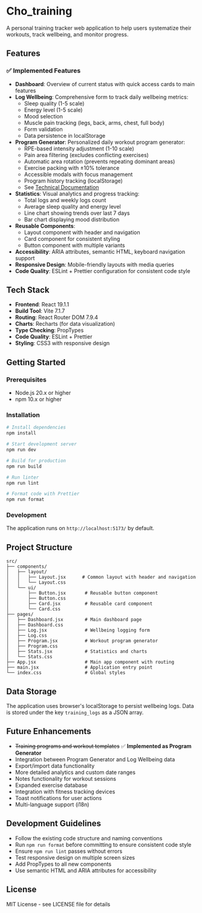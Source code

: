 # Cho_training

A personal training tracker web application to help users systematize their workouts, track wellbeing, and monitor progress.

## Features

### ✅ Implemented Features

- **Dashboard**: Overview of current status with quick access cards to main features
- **Log Wellbeing**: Comprehensive form to track daily wellbeing metrics:
  - Sleep quality (1-5 scale)
  - Energy level (1-5 scale)
  - Mood selection
  - Muscle pain tracking (legs, back, arms, chest, full body)
  - Form validation
  - Data persistence in localStorage
- **Program Generator**: Personalized daily workout program generator:
  - RPE-based intensity adjustment (1-10 scale)
  - Pain area filtering (excludes conflicting exercises)
  - Automatic area rotation (prevents repeating dominant areas)
  - Exercise packing with ±10% tolerance
  - Accessible modals with focus management
  - Program history tracking (localStorage)
  - See [Technical Documentation](docs/PROGRAM_GENERATOR.md)
- **Statistics**: Visual analytics and progress tracking:
  - Total logs and weekly logs count
  - Average sleep quality and energy level
  - Line chart showing trends over last 7 days
  - Bar chart displaying mood distribution
- **Reusable Components**: 
  - Layout component with header and navigation
  - Card component for consistent styling
  - Button component with multiple variants
- **Accessibility**: ARIA attributes, semantic HTML, keyboard navigation support
- **Responsive Design**: Mobile-friendly layouts with media queries
- **Code Quality**: ESLint + Prettier configuration for consistent code style

## Tech Stack

- **Frontend**: React 19.1.1
- **Build Tool**: Vite 7.1.7
- **Routing**: React Router DOM 7.9.4
- **Charts**: Recharts (for data visualization)
- **Type Checking**: PropTypes
- **Code Quality**: ESLint + Prettier
- **Styling**: CSS3 with responsive design

## Getting Started

### Prerequisites

- Node.js 20.x or higher
- npm 10.x or higher

### Installation

```bash
# Install dependencies
npm install

# Start development server
npm run dev

# Build for production
npm run build

# Run linter
npm run lint

# Format code with Prettier
npm run format
```

### Development

The application runs on `http://localhost:5173/` by default.

## Project Structure

```
src/
├── components/
│   ├── layout/
│   │   ├── Layout.jsx      # Common layout with header and navigation
│   │   └── Layout.css
│   └── ui/
│       ├── Button.jsx       # Reusable button component
│       ├── Button.css
│       ├── Card.jsx         # Reusable card component
│       └── Card.css
├── pages/
│   ├── Dashboard.jsx        # Main dashboard page
│   ├── Dashboard.css
│   ├── Log.jsx              # Wellbeing logging form
│   ├── Log.css
│   ├── Program.jsx          # Workout program generator
│   ├── Program.css
│   ├── Stats.jsx            # Statistics and charts
│   └── Stats.css
├── App.jsx                  # Main app component with routing
├── main.jsx                 # Application entry point
└── index.css                # Global styles
```

## Data Storage

The application uses browser's localStorage to persist wellbeing logs. Data is stored under the key `training_logs` as a JSON array.

## Future Enhancements

- ~~Training programs and workout templates~~ ✅ **Implemented as Program Generator**
- Integration between Program Generator and Log Wellbeing data
- Export/import data functionality
- More detailed analytics and custom date ranges
- Notes functionality for workout sessions
- Expanded exercise database
- Integration with fitness tracking devices
- Toast notifications for user actions
- Multi-language support (i18n)

## Development Guidelines

- Follow the existing code structure and naming conventions
- Run `npm run format` before committing to ensure consistent code style
- Ensure `npm run lint` passes without errors
- Test responsive design on multiple screen sizes
- Add PropTypes to all new components
- Use semantic HTML and ARIA attributes for accessibility

## License

MIT License - see LICENSE file for details
